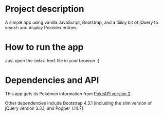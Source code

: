 # Project description

A simple app using vanilla JavaScript, Bootstrap, and a tiiiiny bit of jQuery to search and display Pokédex entries.

# How to run the app

Just open the `index.html` file in your browser :)

# Dependencies and API

This app gets its Pokémon information from [PokéAPI version 2](https://pokeapi.co/docs/v2).

Other dependencies include Bootstrap 4.3.1 (including the slim version of jQuery version 3.3.1, and Popper 1.14.7).
